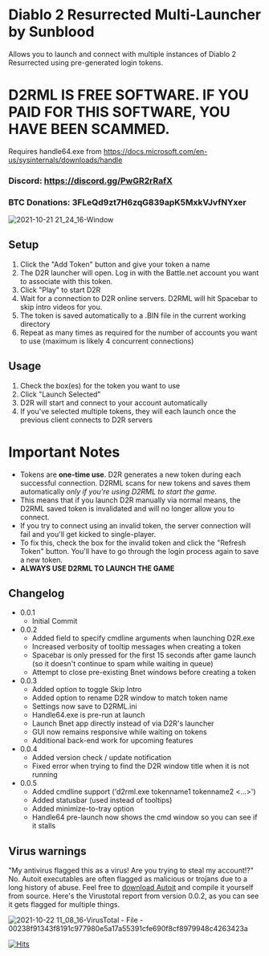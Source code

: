 # Diablo 2 Resurrected Multi-Launcher by Sunblood

Allows you to launch and connect with multiple instances of Diablo 2 Resurrected using pre-generated login tokens.

# D2RML IS FREE SOFTWARE. IF YOU PAID FOR THIS SOFTWARE, YOU HAVE BEEN SCAMMED.

Requires handle64.exe from https://docs.microsoft.com/en-us/sysinternals/downloads/handle

### Discord: https://discord.gg/PwGR2rRafX

### BTC Donations: 3FLeQd9zt7H6zqG839apK5MxkVJvfNYxer

![2021-10-21 21_24_16-Window](https://user-images.githubusercontent.com/6067956/138388188-6e7b3dec-b07a-4036-99a5-b180348a4b75.png)

## Setup
1. Click the "Add Token" button and give your token a name
2. The D2R launcher will open. Log in with the Battle.net account you want to associate with this token.
3. Click "Play" to start D2R
4. Wait for a connection to D2R online servers. D2RML will hit Spacebar to skip intro videos for you.
5. The token is saved automatically to a .BIN file in the current working directory
6. Repeat as many times as required for the number of accounts you want to use (maximum is likely 4 concurrent connections)

## Usage
1. Check the box(es) for the token you want to use
2. Click "Launch Selected"
3. D2R will start and connect to your account automatically
4. If you've selected multiple tokens, they will each launch once the previous client connects to D2R servers

# Important Notes
* Tokens are **one-time use**. D2R generates a new token during each successful connection. D2RML scans for new tokens and saves them automatically *only if you're using D2RML to start the game.*
* This means that if you launch D2R manually via normal means, the D2RML saved token is invalidated and will no longer allow you to connect.
* If you try to connect using an invalid token, the server connection will fail and you'll get kicked to single-player.
* To fix this, check the box for the invalid token and click the "Refresh Token" button. You'll have to go through the login process again to save a new token.
* **ALWAYS USE D2RML TO LAUNCH THE GAME**

## Changelog
* 0.0.1
  -   Initial Commit
* 0.0.2
  -   Added field to specify cmdline arguments when launching D2R.exe  
  -   Increased verbosity of tooltip messages when creating a token  
  -   Spacebar is only pressed for the first 15 seconds after game launch (so it doesn't continue to spam while waiting in queue)  
  -   Attempt to close pre-existing Bnet windows before creating a token
* 0.0.3
  -   Added option to toggle Skip Intro
  -   Added option to rename D2R window to match token name
  -   Settings now save to D2RML.ini
  -   Handle64.exe is pre-run at launch
  -   Launch Bnet app directly instead of via D2R's launcher
  -   GUI now remains responsive while waiting on tokens
  -   Additional back-end work for upcoming features
* 0.0.4
  -   Added version check / update notification
  -   Fixed error when trying to find the D2R window title when it is not running
* 0.0.5
  -   Added cmdline support ('d2rml.exe tokenname1 tokenname2 <...>')
  -   Added statusbar (used instead of tooltips)
  -   Added minimize-to-tray option
  -   Handle64 pre-launch now shows the cmd window so you can see if it stalls
   
## Virus warnings
"My antivirus flagged this as a virus! Are you trying to steal my account!?"  
No. Autoit executables are often flagged as malicious or trojans due to a long history of abuse. Feel free to [download Autoit](https://www.autoitscript.com/site/autoit/downloads/) and compile it yourself from source. Here's the Virustotal report from version 0.0.2, as you can see it gets flagged for multiple things.

![2021-10-22 11_08_16-VirusTotal - File - 00238f91343f8191c977980e5a17a55391cfe690f8cf8979948c4263423a](https://user-images.githubusercontent.com/6067956/138488135-dcb08250-b4ec-4163-8b09-27cccc2ff651.png)

[![Hits](https://hits.seeyoufarm.com/api/count/incr/badge.svg?url=https%3A%2F%2Fgithub.com%2FSunblood%2FD2RML&count_bg=%2379C83D&title_bg=%23555555&icon=&icon_color=%23E7E7E7&title=hits&edge_flat=false)](https://hits.seeyoufarm.com)
